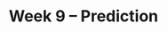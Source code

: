 ---
    title: Week 9 – Prediction
    weekNumber: 9
    days:
      - date: 2024-3-4
        events:
          "**LEC 22**{: .label .label-lecture } [Permutation Testing](http://datahub.ucsd.edu/user-redirect/git-sync?repo=https://github.com/dsc-courses/dsc10-2024-wi&subPath=lectures/lec22/lec22.ipynb) [✏️](resources/lectures/lec22/lec22.html)":
            "[CIT 12.3](https://inferentialthinking.com/chapters/12/3/Deflategate.html)" 
          "<small><i><span style='display: inline-block; padding-left: 80px'><b>Keywords:</b> smoking and birth weight, np.random.permutation, shuffling, Deflategate </span></i></small>":
          "**QUIZ 5**{: .label .label-quiz } Quiz 5 covers Lectures 18-21 (excluding Permutation Testing)":
      - date: 2024-3-6
        events:
          "**LEC 23**{: .label .label-lecture } [Correlation](http://datahub.ucsd.edu/user-redirect/git-sync?repo=https://github.com/dsc-courses/dsc10-2024-wi&subPath=lectures/lec23/lec23.ipynb) [✏️](resources/lectures/lec23/lec23.html)":
            "[CIT 15.0-15.2](https://inferentialthinking.com/chapters/15/Prediction.html)" 
          "<small><i><span style='display: inline-block; padding-left: 80px'><b>Keywords:</b> association, correlation coefficient (r), predicting heights, regression line (su) </span></i></small>":
      - date: 2024-3-7
        events:
          
          "**HW 6**{: .label .label-hw } [**Hypothesis Testing and Permutation Testing**](http://datahub.ucsd.edu/user-redirect/git-sync?repo=https://github.com/dsc-courses/dsc10-2024-wi&subPath=homeworks/hw06/hw06.ipynb)":
      - date: 2024-3-8
        events:
          "**LEC 24**{: .label .label-lecture } [Regression and Least Squares](http://datahub.ucsd.edu/user-redirect/git-sync?repo=https://github.com/dsc-courses/dsc10-2024-wi&subPath=lectures/lec24/lec24.ipynb) [✏️](resources/lectures/lec24/lec24.html)  [Recording 🎥](https://youtu.be/HdUloteI5Ss)":
            "[CIT 15.2-15.4](https://inferentialthinking.com/chapters/15/2/Regression_Line.html)" 
          "<small><i><span style='display: inline-block; padding-left: 80px'><b>Keywords:</b> regression line in original units, outliers, errors, RMSE, best fit, least squares </span></i></small>":
          "**PRAC**{: .label .label-practice } [Extra Practice Session](http://practice.dsc10.com)":
---